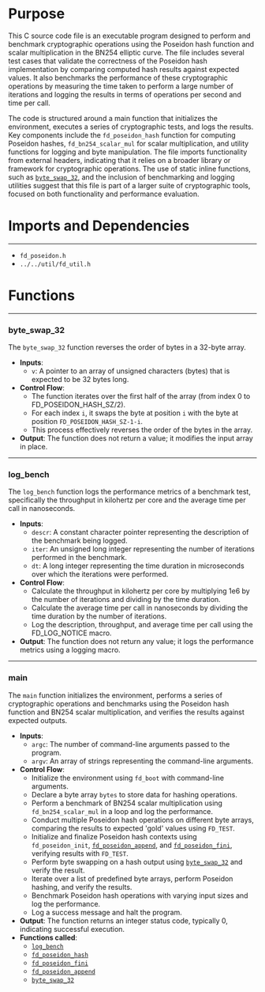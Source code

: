 # Purpose
This C source code file is an executable program designed to perform and benchmark cryptographic operations using the Poseidon hash function and scalar multiplication in the BN254 elliptic curve. The file includes several test cases that validate the correctness of the Poseidon hash implementation by comparing computed hash results against expected values. It also benchmarks the performance of these cryptographic operations by measuring the time taken to perform a large number of iterations and logging the results in terms of operations per second and time per call.

The code is structured around a main function that initializes the environment, executes a series of cryptographic tests, and logs the results. Key components include the `fd_poseidon_hash` function for computing Poseidon hashes, `fd_bn254_scalar_mul` for scalar multiplication, and utility functions for logging and byte manipulation. The file imports functionality from external headers, indicating that it relies on a broader library or framework for cryptographic operations. The use of static inline functions, such as [`byte_swap_32`](#byte_swap_32), and the inclusion of benchmarking and logging utilities suggest that this file is part of a larger suite of cryptographic tools, focused on both functionality and performance evaluation.
# Imports and Dependencies

---
- `fd_poseidon.h`
- `../../util/fd_util.h`


# Functions

---
### byte\_swap\_32<!-- {{#callable:byte_swap_32}} -->
The `byte_swap_32` function reverses the order of bytes in a 32-byte array.
- **Inputs**:
    - `v`: A pointer to an array of unsigned characters (bytes) that is expected to be 32 bytes long.
- **Control Flow**:
    - The function iterates over the first half of the array (from index 0 to FD_POSEIDON_HASH_SZ/2).
    - For each index `i`, it swaps the byte at position `i` with the byte at position `FD_POSEIDON_HASH_SZ-1-i`.
    - This process effectively reverses the order of the bytes in the array.
- **Output**: The function does not return a value; it modifies the input array in place.


---
### log\_bench<!-- {{#callable:log_bench}} -->
The `log_bench` function logs the performance metrics of a benchmark test, specifically the throughput in kilohertz per core and the average time per call in nanoseconds.
- **Inputs**:
    - `descr`: A constant character pointer representing the description of the benchmark being logged.
    - `iter`: An unsigned long integer representing the number of iterations performed in the benchmark.
    - `dt`: A long integer representing the time duration in microseconds over which the iterations were performed.
- **Control Flow**:
    - Calculate the throughput in kilohertz per core by multiplying 1e6 by the number of iterations and dividing by the time duration.
    - Calculate the average time per call in nanoseconds by dividing the time duration by the number of iterations.
    - Log the description, throughput, and average time per call using the FD_LOG_NOTICE macro.
- **Output**: The function does not return any value; it logs the performance metrics using a logging macro.


---
### main<!-- {{#callable:main}} -->
The `main` function initializes the environment, performs a series of cryptographic operations and benchmarks using the Poseidon hash function and BN254 scalar multiplication, and verifies the results against expected outputs.
- **Inputs**:
    - `argc`: The number of command-line arguments passed to the program.
    - `argv`: An array of strings representing the command-line arguments.
- **Control Flow**:
    - Initialize the environment using `fd_boot` with command-line arguments.
    - Declare a byte array `bytes` to store data for hashing operations.
    - Perform a benchmark of BN254 scalar multiplication using `fd_bn254_scalar_mul` in a loop and log the performance.
    - Conduct multiple Poseidon hash operations on different byte arrays, comparing the results to expected 'gold' values using `FD_TEST`.
    - Initialize and finalize Poseidon hash contexts using `fd_poseidon_init`, [`fd_poseidon_append`](fd_poseidon.c.driver.md#fd_poseidon_append), and [`fd_poseidon_fini`](fd_poseidon.c.driver.md#fd_poseidon_fini), verifying results with `FD_TEST`.
    - Perform byte swapping on a hash output using [`byte_swap_32`](#byte_swap_32) and verify the result.
    - Iterate over a list of predefined byte arrays, perform Poseidon hashing, and verify the results.
    - Benchmark Poseidon hash operations with varying input sizes and log the performance.
    - Log a success message and halt the program.
- **Output**: The function returns an integer status code, typically 0, indicating successful execution.
- **Functions called**:
    - [`log_bench`](#log_bench)
    - [`fd_poseidon_hash`](fd_poseidon.h.driver.md#fd_poseidon_hash)
    - [`fd_poseidon_fini`](fd_poseidon.c.driver.md#fd_poseidon_fini)
    - [`fd_poseidon_append`](fd_poseidon.c.driver.md#fd_poseidon_append)
    - [`byte_swap_32`](#byte_swap_32)


